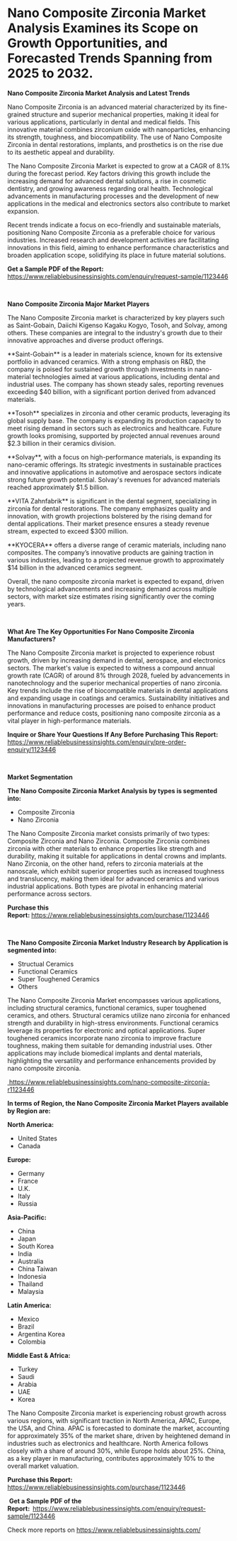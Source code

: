 <p><h1>Nano Composite Zirconia Market Analysis Examines its Scope on Growth Opportunities, and Forecasted Trends Spanning from 2025 to 2032.</h1></p><p><strong>Nano Composite Zirconia Market Analysis and Latest Trends</strong></p>
<p><p>Nano Composite Zirconia is an advanced material characterized by its fine-grained structure and superior mechanical properties, making it ideal for various applications, particularly in dental and medical fields. This innovative material combines zirconium oxide with nanoparticles, enhancing its strength, toughness, and biocompatibility. The use of Nano Composite Zirconia in dental restorations, implants, and prosthetics is on the rise due to its aesthetic appeal and durability.</p><p>The Nano Composite Zirconia Market is expected to grow at a CAGR of 8.1% during the forecast period. Key factors driving this growth include the increasing demand for advanced dental solutions, a rise in cosmetic dentistry, and growing awareness regarding oral health. Technological advancements in manufacturing processes and the development of new applications in the medical and electronics sectors also contribute to market expansion.</p><p>Recent trends indicate a focus on eco-friendly and sustainable materials, positioning Nano Composite Zirconia as a preferable choice for various industries. Increased research and development activities are facilitating innovations in this field, aiming to enhance performance characteristics and broaden application scope, solidifying its place in future material solutions.</p></p>
<p><strong>Get a Sample PDF of the Report:&nbsp;</strong> <a href="https://www.reliablebusinessinsights.com/enquiry/request-sample/1123446?utm_campaign=2716&utm_medium=2&utm_source=Github&utm_content=ia&utm_term=04042025&utm_id=nano-composite-zirconia">https://www.reliablebusinessinsights.com/enquiry/request-sample/1123446</a></p>
<p>&nbsp;</p>
<p><strong>Nano Composite Zirconia Major Market Players</strong></p>
<p><p>The Nano Composite Zirconia market is characterized by key players such as Saint-Gobain, Daiichi Kigenso Kagaku Kogyo, Tosoh, and Solvay, among others. These companies are integral to the industry's growth due to their innovative approaches and diverse product offerings.</p><p>**Saint-Gobain** is a leader in materials science, known for its extensive portfolio in advanced ceramics. With a strong emphasis on R&D, the company is poised for sustained growth through investments in nano-material technologies aimed at various applications, including dental and industrial uses. The company has shown steady sales, reporting revenues exceeding $40 billion, with a significant portion derived from advanced materials.</p><p>**Tosoh** specializes in zirconia and other ceramic products, leveraging its global supply base. The company is expanding its production capacity to meet rising demand in sectors such as electronics and healthcare. Future growth looks promising, supported by projected annual revenues around $2.3 billion in their ceramics division.</p><p>**Solvay**, with a focus on high-performance materials, is expanding its nano-ceramic offerings. Its strategic investments in sustainable practices and innovative applications in automotive and aerospace sectors indicate strong future growth potential. Solvay's revenues for advanced materials reached approximately $1.5 billion.</p><p>**VITA Zahnfabrik** is significant in the dental segment, specializing in zirconia for dental restorations. The company emphasizes quality and innovation, with growth projections bolstered by the rising demand for dental applications. Their market presence ensures a steady revenue stream, expected to exceed $300 million.</p><p>**KYOCERA** offers a diverse range of ceramic materials, including nano composites. The company’s innovative products are gaining traction in various industries, leading to a projected revenue growth to approximately $14 billion in the advanced ceramics segment.</p><p>Overall, the nano composite zirconia market is expected to expand, driven by technological advancements and increasing demand across multiple sectors, with market size estimates rising significantly over the coming years.</p></p>
<p>&nbsp;</p>
<p><strong>What Are The Key Opportunities For Nano Composite Zirconia Manufacturers?</strong></p>
<p><p>The Nano Composite Zirconia market is projected to experience robust growth, driven by increasing demand in dental, aerospace, and electronics sectors. The market's value is expected to witness a compound annual growth rate (CAGR) of around 8% through 2028, fueled by advancements in nanotechnology and the superior mechanical properties of nano zirconia. Key trends include the rise of biocompatible materials in dental applications and expanding usage in coatings and ceramics. Sustainability initiatives and innovations in manufacturing processes are poised to enhance product performance and reduce costs, positioning nano composite zirconia as a vital player in high-performance materials.</p></p>
<p><strong>Inquire or Share Your Questions If Any Before Purchasing This Report:</strong> <a href="https://www.reliablebusinessinsights.com/enquiry/pre-order-enquiry/1123446?utm_campaign=2716&utm_medium=2&utm_source=Github&utm_content=ia&utm_term=04042025&utm_id=nano-composite-zirconia">https://www.reliablebusinessinsights.com/enquiry/pre-order-enquiry/1123446</a></p>
<p>&nbsp;</p>
<p><strong>Market Segmentation</strong></p>
<p><strong>The Nano Composite Zirconia Market Analysis by types is segmented into:</strong></p>
<p><ul><li>Composite Zirconia</li><li>Nano Zirconia</li></ul></p>
<p><p>The Nano Composite Zirconia market consists primarily of two types: Composite Zirconia and Nano Zirconia. Composite Zirconia combines zirconia with other materials to enhance properties like strength and durability, making it suitable for applications in dental crowns and implants. Nano Zirconia, on the other hand, refers to zirconia materials at the nanoscale, which exhibit superior properties such as increased toughness and translucency, making them ideal for advanced ceramics and various industrial applications. Both types are pivotal in enhancing material performance across sectors.</p></p>
<p><strong>Purchase this Report:&nbsp;</strong><a href="https://www.reliablebusinessinsights.com/purchase/1123446?utm_campaign=2716&utm_medium=2&utm_source=Github&utm_content=ia&utm_term=04042025&utm_id=nano-composite-zirconia">https://www.reliablebusinessinsights.com/purchase/1123446</a></p>
<p>&nbsp;</p>
<p><strong>The Nano Composite Zirconia Market Industry Research by Application is segmented into:</strong></p>
<p><ul><li>Structual Ceramics</li><li>Functional Ceramics</li><li>Super Toughened Ceramics</li><li>Others</li></ul></p>
<p><p>The Nano Composite Zirconia Market encompasses various applications, including structural ceramics, functional ceramics, super toughened ceramics, and others. Structural ceramics utilize nano zirconia for enhanced strength and durability in high-stress environments. Functional ceramics leverage its properties for electronic and optical applications. Super toughened ceramics incorporate nano zirconia to improve fracture toughness, making them suitable for demanding industrial uses. Other applications may include biomedical implants and dental materials, highlighting the versatility and performance enhancements provided by nano composite zirconia.</p></p>
<p><a href="https://www.reliablebusinessinsights.com/nano-composite-zirconia-r1123446?utm_campaign=2716&utm_medium=2&utm_source=Github&utm_content=ia&utm_term=04042025&utm_id=nano-composite-zirconia">&nbsp;https://www.reliablebusinessinsights.com/nano-composite-zirconia-r1123446</a></p>
<p><strong>In terms of Region, the Nano Composite Zirconia Market Players available by Region are:</strong></p>
<p>
    <p> <strong> North America: </strong>
        <ul>
            <li>United States</li>
            <li>Canada</li>
        </ul>
        </p> 
    <p> <strong> Europe: </strong>
        <ul>
            <li>Germany</li>
            <li>France</li>
            <li>U.K.</li>
            <li>Italy</li>
            <li>Russia</li>
        </ul>
        </p> 
    <p> <strong> Asia-Pacific: </strong>
        <ul>
            <li>China</li>
            <li>Japan</li>
            <li>South Korea</li>
            <li>India</li>
            <li>Australia</li>
            <li>China Taiwan</li>
            <li>Indonesia</li>
            <li>Thailand</li>
            <li>Malaysia</li>
        </ul>
        </p> 
    <p> <strong> Latin America: </strong>
        <ul>
            <li>Mexico</li>
            <li>Brazil</li>
            <li>Argentina Korea</li>
            <li>Colombia</li>
        </ul>
        </p> 
    <p> <strong> Middle East & Africa: </strong>
        <ul>
            <li>Turkey</li>
            <li>Saudi</li>
            <li>Arabia</li>
            <li>UAE</li>
            <li>Korea</li>
        </ul>
    </p>
    </p>
<p><p>The Nano Composite Zirconia market is experiencing robust growth across various regions, with significant traction in North America, APAC, Europe, the USA, and China. APAC is forecasted to dominate the market, accounting for approximately 35% of the market share, driven by heightened demand in industries such as electronics and healthcare. North America follows closely with a share of around 30%, while Europe holds about 25%. China, as a key player in manufacturing, contributes approximately 10% to the overall market valuation.</p></p>
<p><strong>Purchase this Report: </strong><a href="https://www.reliablebusinessinsights.com/purchase/1123446?utm_campaign=2716&utm_medium=2&utm_source=Github&utm_content=ia&utm_term=04042025&utm_id=nano-composite-zirconia">https://www.reliablebusinessinsights.com/purchase/1123446</a></p>
<p>&nbsp;<strong>Get a Sample PDF of the Report:&nbsp;&nbsp;</strong><a href="https://www.reliablebusinessinsights.com/enquiry/request-sample/1123446?utm_campaign=2716&utm_medium=2&utm_source=Github&utm_content=ia&utm_term=04042025&utm_id=nano-composite-zirconia">https://www.reliablebusinessinsights.com/enquiry/request-sample/1123446</a></p>
<p><strong></strong></p>
<p>Check more reports on <a href="https://www.reliablebusinessinsights.com/?utm_campaign=2716&utm_medium=2&utm_source=Github&utm_content=ia&utm_term=04042025&utm_id=nano-composite-zirconia">https://www.reliablebusinessinsights.com/</a></p>
